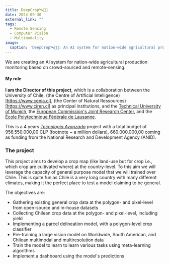 ```yaml
---
title: DeepCrop🛰️🌾🌽
date: 2024-09-30
external_link: ""
tags:
  - Remote Sensing
  - Computer Vision
  - Multimodality
image:
  caption: 'DeepCrop🛰️🌾🌽: An AI system for nation-wide agricultural production monitoring based on crowd-sourced and remote-sensing'
---
```


We are creating an AI system for nation-wide agricultural production monitoring based on crowd-sourced and remote-sensing. 

<!--more-->

#### My role

**I am the Director of this project**, which is a collaboration between the University of Chile, (the Centre of Artificial Intelligence)[https://www.cenia.cl], (the Center of Natural Ressources)[https://www.ciren.cl] as principal institutions, and the [Technical University of Munich](https://www.eurocrops.tum.de/), the [European Commission's Joint Research Center](https://www.jrc.eu.todo), and the [École Polytechnique Fédérale de Lausanne](https://www.epfl.ch). 

This is a 4 years [*Tecnologia Avanzada*](https://anid.cl/concursos/concurso-idea-id-tecnologias-avanzadas-2024/) project with a total budget of 956.550.000,00 CLP (footnote ~ a million dollars), 660.000.000,00 coming as funding from the National Research and Development Agency (ANID). 

### The project

This project aims to develop a crop map (like land-use but for crop i.e., which crop are cultivated where) at the country-level. To this aim we will leverage the capacity of general purpose model that we will trained over Chile. This is quite fun as Chile is a very long country with many different climates, making it the perfect place to test a model claiming to be general. 

The objectives are: 
* Gathering existing general crop data at the polygon- and pixel-level from open-source and in-house datasets
* Collecting Chilean crop data at the polygon- and pixel-level, including yield
* Implementing a parcel delineation model, with a polygon-level crop classifier
* Pre-training a large vision model on Worldwide, South American, and Chilean multimodal and multiresolution data
* Train the model to learn to learn various tasks using meta-learning algorithms
* Implement a dashboard using the model's predictions


